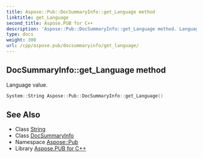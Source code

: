 ```yaml
---
title: Aspose::Pub::DocSummaryInfo::get_Language method
linktitle: get_Language
second_title: Aspose.PUB for C++
description: 'Aspose::Pub::DocSummaryInfo::get_Language method. Language value in C++.'
type: docs
weight: 300
url: /cpp/aspose.pub/docsummaryinfo/get_language/
---
```

## DocSummaryInfo::get_Language method


Language value.

```cpp
System::String Aspose::Pub::DocSummaryInfo::get_Language()
```

## See Also

* Class [String](../../../system/string/)
* Class [DocSummaryInfo](../)
* Namespace [Aspose::Pub](../../)
* Library [Aspose.PUB for C++](../../../)
